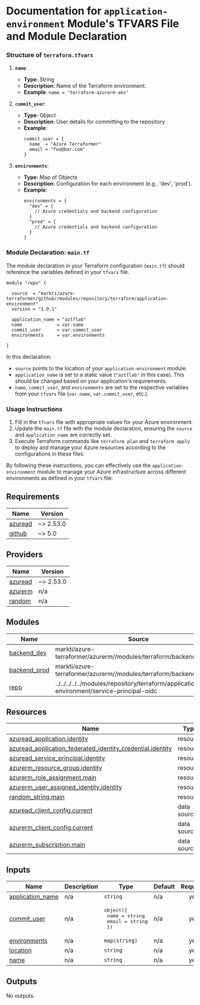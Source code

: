 # Documentation for `application-environment` Module's TFVARS File and Module Declaration

### Structure of `terraform.tfvars`

1. **`name`**:
   - **Type**: String
   - **Description**: Name of the Terraform environment.
   - **Example**: `name = "terraform-azurerm-aks"`

2. **`commit_user`**:
   - **Type**: Object
   - **Description**: User details for committing to the repository.
   - **Example**:
     ```hcl
     commit_user = {
       name  = "Azure Terraformer"
       email = "foo@bar.com"
     }
     ```

3. **`environments`**:
   - **Type**: Map of Objects
   - **Description**: Configuration for each environment (e.g., 'dev', 'prod').
   - **Example**:
     ```hcl
     environments = {
       "dev" = {
         // Azure credentials and backend configuration
       }
       "prod" = {
         // Azure credentials and backend configuration
       }
     }
     ```

### Module Declaration: `main.tf`

The module declaration in your Terraform configuration (`main.tf`) should reference the variables defined in your `tfvars` file.

```hcl
module "repo" {
  
  source  = "markti/azure-terraformer/github//modules/repository/terraform/application-environment"
  version = "1.0.1"

  application_name = "aztflab"
  name             = var.name
  commit_user      = var.commit_user
  environments     = var.environments

}
```

In this declaration:

- `source` points to the location of your `application-environment` module.
- `application_name` is set to a static value (`"aztflab"` in this case). This should be changed based on your application's requirements.
- `name`, `commit_user`, and `environments` are set to the respective variables from your `tfvars` file (`var.name`, `var.commit_user`, etc.).

### Usage Instructions

1. Fill in the `tfvars` file with appropriate values for your Azure environment.
2. Update the `main.tf` file with the module declaration, ensuring the `source` and `application_name` are correctly set.
3. Execute Terraform commands like `terraform plan` and `terraform apply` to deploy and manage your Azure resources according to the configurations in these files.

By following these instructions, you can effectively use the `application-environment` module to manage your Azure infrastructure across different environments as defined in your `tfvars` file.
<!-- BEGIN_TF_DOCS -->
## Requirements

| Name | Version |
|------|---------|
| <a name="requirement_azuread"></a> [azuread](#requirement\_azuread) | ~> 2.53.0 |
| <a name="requirement_github"></a> [github](#requirement\_github) | ~> 5.0 |

## Providers

| Name | Version |
|------|---------|
| <a name="provider_azuread"></a> [azuread](#provider\_azuread) | ~> 2.53.0 |
| <a name="provider_azurerm"></a> [azurerm](#provider\_azurerm) | n/a |
| <a name="provider_random"></a> [random](#provider\_random) | n/a |

## Modules

| Name | Source | Version |
|------|--------|---------|
| <a name="module_backend_dev"></a> [backend\_dev](#module\_backend\_dev) | markti/azure-terraformer/azurerm//modules/terraform/backend/baseline | 1.0.16 |
| <a name="module_backend_prod"></a> [backend\_prod](#module\_backend\_prod) | markti/azure-terraformer/azurerm//modules/terraform/backend/baseline | 1.0.16 |
| <a name="module_repo"></a> [repo](#module\_repo) | ../../../../../modules/repository/terraform/application-environment/service-principal-oidc | n/a |

## Resources

| Name | Type |
|------|------|
| [azuread_application.identity](https://registry.terraform.io/providers/hashicorp/azuread/latest/docs/resources/application) | resource |
| [azuread_application_federated_identity_credential.identity](https://registry.terraform.io/providers/hashicorp/azuread/latest/docs/resources/application_federated_identity_credential) | resource |
| [azuread_service_principal.identity](https://registry.terraform.io/providers/hashicorp/azuread/latest/docs/resources/service_principal) | resource |
| [azurerm_resource_group.identity](https://registry.terraform.io/providers/hashicorp/azurerm/latest/docs/resources/resource_group) | resource |
| [azurerm_role_assignment.main](https://registry.terraform.io/providers/hashicorp/azurerm/latest/docs/resources/role_assignment) | resource |
| [azurerm_user_assigned_identity.identity](https://registry.terraform.io/providers/hashicorp/azurerm/latest/docs/resources/user_assigned_identity) | resource |
| [random_string.main](https://registry.terraform.io/providers/hashicorp/random/latest/docs/resources/string) | resource |
| [azuread_client_config.current](https://registry.terraform.io/providers/hashicorp/azuread/latest/docs/data-sources/client_config) | data source |
| [azurerm_client_config.current](https://registry.terraform.io/providers/hashicorp/azurerm/latest/docs/data-sources/client_config) | data source |
| [azurerm_subscription.main](https://registry.terraform.io/providers/hashicorp/azurerm/latest/docs/data-sources/subscription) | data source |

## Inputs

| Name | Description | Type | Default | Required |
|------|-------------|------|---------|:--------:|
| <a name="input_application_name"></a> [application\_name](#input\_application\_name) | n/a | `string` | n/a | yes |
| <a name="input_commit_user"></a> [commit\_user](#input\_commit\_user) | n/a | <pre>object({<br>    name  = string<br>    email = string<br>  })</pre> | n/a | yes |
| <a name="input_environments"></a> [environments](#input\_environments) | n/a | `map(string)` | n/a | yes |
| <a name="input_location"></a> [location](#input\_location) | n/a | `string` | n/a | yes |
| <a name="input_name"></a> [name](#input\_name) | n/a | `string` | n/a | yes |

## Outputs

No outputs.
<!-- END_TF_DOCS -->